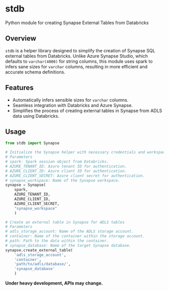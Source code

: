 # stdb
Python module for creating Synapse External Tables from Databricks

## Overview

`stdb` is a helper library designed to simplify the creation of Synapse SQL external tables from Databricks. Unlike Azure Synapse Studio, which defaults to `varchar(4000)` for string columns, this module uses spark to infers sane sizes for `varchar` columns, resulting in more efficient and accurate schema definitions.

## Features

- Automatically infers sensible sizes for `varchar` columns.
- Seamless integration with Databricks and Azure Synapse.
- Simplifies the process of creating external tables in Synapse from ADLS data using Databricks.

## Usage

```python
from stdb import Synapse

# Initialize the Synapse helper with necessary credentials and workspace name
# Parameters
# spark: Spark session object from Databricks.
# AZURE_TENANT_ID: Azure tenant ID for authentication.
# AZURE_CLIENT_ID: Azure client ID for authentication.
# AZURE_CLIENT_SECRET: Azure client secret for authentication.
# synapse_workspace: Name of the Synapse workspace.
synapse = Synapse(
    spark, 
    AZURE_TENANT_ID, 
    AZURE_CLIENT_ID, 
    AZURE_CLIENT_SECRET, 
    "synapse_workspace"
    )

# Create an external table in Synapse for ADLS tables
# Parameters
# adls_storage_account: Name of the ADLS storage account.
# container: Name of the container within the storage account.
# path: Path to the data within the container.
# synapse_database: Name of the target Synapse database.
synapse.create_external_table(
    'adls_storage_account', 
    'container', 
    'path/to/adls/database/', 
    'synapse_database'
    )
```

**Under heavy development, APIs may change.**

